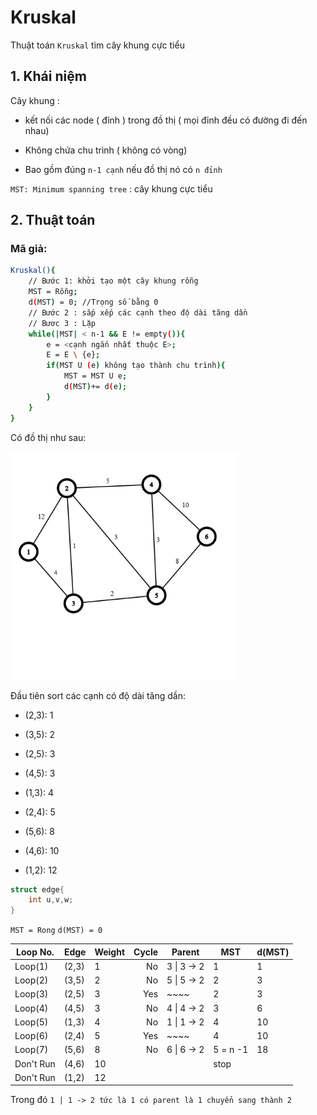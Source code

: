 # Kruskal

Thuật toán `Kruskal` tìm cây khung cực tiểu

## 1. Khái niệm

Cây khung :

- kết nối các node ( đỉnh ) trong đồ thị ( mọi đỉnh đều có đường đi đến nhau)

- Không chứa chu trình ( không có vòng)

- Bao gồm đúng `n-1 cạnh` nếu đồ thị nó có `n đỉnh`

`MST: Minimum spanning tree` : cây  khung cực tiểu

## 2. Thuật toán

### Mã giả:

```bash
Kruskal(){
    // Bước 1: khởi tạo một cây khung rỗng
    MST = Rỗng; 
    d(MST) = 0; //Trọng số bằng 0
    // Bước 2 : sắp xếp các cạnh theo độ dài tăng dần
    // Bươc 3 : Lặp
    while(|MST| < n-1 && E != empty()){
        e = <cạnh ngắn nhất thuộc E>;
        E = E \ {e};
        if(MST U (e) không tạo thành chu trình){
            MST = MST U e;
            d(MST)+= d(e);
        }
    }
}
```

Có đồ thị như sau:

<img title="" src="https://github.com/TruongNguyenDinh/GraphCpp/blob/main/DSU/Kruskal/graph%20(4).png" alt="Đồ thị" data-align="center" width="365">

Đầu tiên sort các cạnh có độ dài tăng dần:

- (2,3): 1

- (3,5): 2

- (2,5): 3

- (4,5): 3

- (1,3): 4

- (2,4): 5

- (5,6): 8

- (4,6): 10

- (1,2): 12

```cpp
struct edge{
    int u,v,w;
}
```

`MST = Rong` `d(MST) = 0` 

| Loop No.  | Edge  | Weight | Cycle | Parent      | MST      | d(MST) |
| --------- | ----- | ------ | -----:| ----------- | -------- | ------ |
| Loop(1)   | (2,3) | 1      | No    | 3 \| 3 -> 2 | 1        | 1      |
| Loop(2)   | (3,5) | 2      | No    | 5 \| 5 -> 2 | 2        | 3      |
| Loop(3)   | (2,5) | 3      | Yes   | ~~~~        | 2        | 3      |
| Loop(4)   | (4,5) | 3      | No    | 4 \| 4 -> 2 | 3        | 6      |
| Loop(5)   | (1,3) | 4      | No    | 1 \| 1 -> 2 | 4        | 10     |
| Loop(6)   | (2,4) | 5      | Yes   | ~~~~        | 4        | 10     |
| Loop(7)   | (5,6) | 8      | No    | 6 \| 6 -> 2 | 5 = n -1 | 18     |
| Don't Run | (4,6) | 10     |       |             | stop     |        |
| Don't Run | (1,2) | 12     |       |             |          |        |

Trong đó `1 | 1 -> 2 tức là 1 có parent là 1 chuyển sang thành 2`

